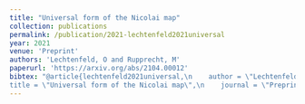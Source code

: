 ```yaml
---
title: "Universal form of the Nicolai map"
collection: publications
permalink: /publication/2021-lechtenfeld2021universal
year: 2021
venue: 'Preprint'
authors: 'Lechtenfeld, O and Rupprecht, M'
paperurl: 'https://arxiv.org/abs/2104.00012'
bibtex: "@article{lechtenfeld2021universal,\n    author = \"Lechtenfeld, O and Rupprecht, M\",\n    
title = \"Universal form of the Nicolai map\",\n    journal = \"Preprint\",\n    year = \"2021\",\n    volume = \"\",\n    pages = \"\"\n}\n"
---
```

